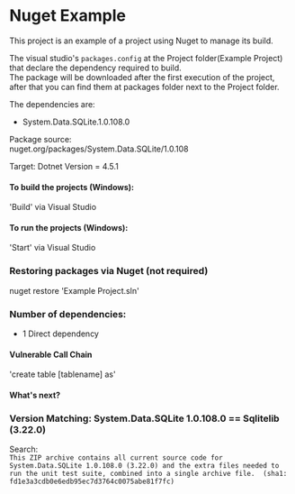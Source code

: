 # Nuget Example 

This project is an example of a project using Nuget to manage its build.

The visual studio's `packages.config` at the Project folder(Example Project) that declare the dependency required to build.  
The package will be downloaded after the first execution of the project, after that you can find them at packages folder next to the Project folder.  

The dependencies are:  
- System.Data.SQLite.1.0.108.0  
 
 Package source:  
 nuget.org/packages/System.Data.SQLite/1.0.108  
 
 Target:
 Dotnet Version = 4.5.1
 
#### To build the projects (Windows):  
'Build' via Visual Studio  

#### To run the projects (Windows):
'Start' via Visual Studio  

### Restoring packages via Nuget (not required)
nuget restore 'Example Project.sln' 

### Number of dependencies:  
- 1 Direct dependency 

#### Vulnerable Call Chain
'create table [tablename] as'

#### What's next?

### Version Matching: System.Data.SQLite 1.0.108.0 == Sqlitelib (3.22.0)
Search:  
`This ZIP archive contains all current source code for System.Data.SQLite 1.0.108.0 (3.22.0) and the extra files needed to run the unit test suite, combined into a single archive file. 
(sha1: fd1e3a3cdb0e6edb95ec7d3764c0075abe81f7fc)`

